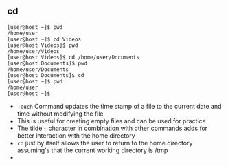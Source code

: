 ## cd
```Shell-session
[user@host ~]$ pwd
/home/user
[user@host ~]$ cd Videos
[user@host Videos]$ pwd
/home/user/Videos
[user@host Videos]$ cd /home/user/Documents
[user@host Documents]$ pwd
/home/user/Documents
[user@host Documents]$ cd
[user@host ~]$ pwd
/home/user
[user@host ~]$
```

- `Touch` Command updates the time stamp of a file to the current date and time without modifying the file
- This is useful for creating empty files and can be used for practice 
- The tilde `~` character in combination with other commands adds for better interaction with the home directory 
- `cd` just by itself allows the user to return to the home  directory assuming's that the current working directory is /tmp
- 